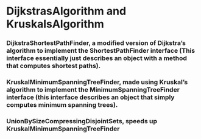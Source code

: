 # DijkstrasAlgorithm and KruskalsAlgorithm


### DijkstraShortestPathFinder, a modified version of Dijkstra’s algorithm to implement the ShortestPathFinder interface (This interface essentially just describes an object with a method that computes shortest paths).

### KruskalMinimumSpanningTreeFinder, made using Kruskal’s algorithm to implement the MinimumSpanningTreeFinder interface (this interface describes an object that simply computes minimum spanning trees).

### UnionBySizeCompressingDisjointSets, speeds up KruskalMinimumSpanningTreeFinder
